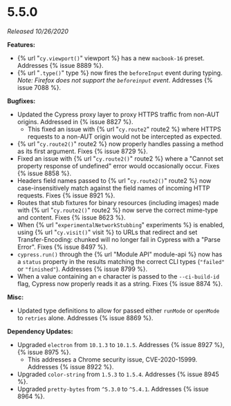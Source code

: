 # 5.5.0

*Released 10/26/2020*

**Features:**

- {% url "`cy.viewport()`" viewport %} has a new `macbook-16` preset. Addresses {% issue 8889 %}.
- {% url "`.type()`" type %} now fires the `beforeInput` event during typing. *Note: Firefox does not support the `beforeinput` event*. Addresses {% issue 7088 %}.

**Bugfixes:**

- Updated the Cypress proxy layer to proxy HTTPS traffic from non-AUT origins. Addressed in {% issue 8827 %}.
  - This fixed an issue with {% url "`cy.route2`" route2 %} where HTTPS requests to a non-AUT origin would not be intercepted as expected.
- {% url "`cy.route2()`" route2 %} now properly handles passing a method as its first argument. Fixes {% issue 8729 %}.
- Fixed an issue with {% url "`cy.route2()`" route2 %} where a "Cannot set property response of undefined" error would occasionally occur. Fixes {% issue 8858 %}.
- Headers field names passed to {% url "`cy.route2()`" route2 %} now case-insensitively match against the field names of incoming HTTP requests. Fixes {% issue 8921 %}.
- Routes that stub fixtures for binary resources (including images) made with {% url "`cy.route2()`" route2 %} now serve the correct mime-type and content. Fixes {% issue 8623 %}.
- When {% url "`experimentalNetworkStubbing`" experiments %} is enabled, using {% url "`cy.visit()`" visit %} to URLs that redirect and set Transfer-Encoding: chunked will no longer fail in Cypress with a "Parse Error". Fixes {% issue 8497 %}.
- `cypress.run()` through the {% url "Module API" module-api %} now has a `status` property in the results matching the correct CLI types (`"failed"` or `"finished"`). Addresses {% issue 8799 %}.
- When a value containing an `e` character is passed to the `--ci-build-id` flag, Cypress now properly reads it as a string. Fixes {% issue 8874 %}.

**Misc:**

- Updated type definitions to allow for passed either `runMode` or `openMode` to `retries` alone. Addresses {% issue 8869 %}.

**Dependency Updates:**

- Upgraded `electron` from `10.1.3` to `10.1.5`. Addresses {% issue 8927 %}, {% issue 8975 %}.
  - This addresses a Chrome security issue, CVE-2020-15999. Addresses {% issue 8922 %}.
- Upgraded `color-string` from `1.5.3` to `1.5.4`. Addresses {% issue 8945 %}.
- Upgraded `pretty-bytes` from `^5.3.0` to `^5.4.1`. Addresses {% issue 8964 %}.

